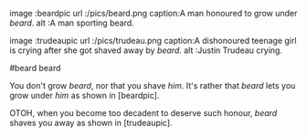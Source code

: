 image  :beardpic
url    :/pics/beard.png
caption:A man honoured to grow under _beard_.
alt    :A man sporting beard.

image  :trudeaupic
url    :/pics/trudeau.png
caption:A dishonoured teenage girl is crying after she got shaved away by
        _beard_.
alt    :Justin Trudeau crying.

#beard beard

You don't grow _beard_, nor that you shave _him_.  It's rather that _beard_
lets you grow under _him_ as shown in [beardpic].

OTOH, when you become too decadent to deserve such honour, _beard_ shaves you
away as shown in [trudeaupic].
